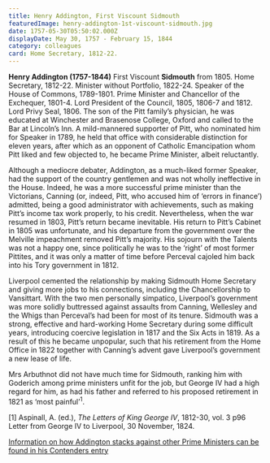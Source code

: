 ```yaml
---
title: Henry Addington, First Viscount Sidmouth
featuredImage: henry-addington-1st-viscount-sidmouth.jpg
date: 1757-05-30T05:50:02.000Z
displayDate: May 30, 1757 - February 15, 1844
category: colleagues
card: Home Secretary, 1812-22.
---
```


**Henry Addington (1757-1844)** First Viscount **Sidmouth** from 1805. Home Secretary, 1812-22. Minister without Portfolio, 1822-24. Speaker of the House of Commons, 1789-1801. Prime Minister and Chancellor of the Exchequer, 1801-4. Lord President of the Council, 1805, 1806-7 and 1812. Lord Privy Seal, 1806. The son of the Pitt family’s physician, he was educated at Winchester and Brasenose College, Oxford and called to the Bar at Lincoln’s Inn. A mild-mannered supporter of Pitt, who nominated him for Speaker in 1789, he held that office with considerable distinction for eleven years, after which as an opponent of Catholic Emancipation whom Pitt liked and few objected to, he became Prime Minister, albeit reluctantly.

Although a mediocre debater, Addington, as a much-liked former Speaker, had the support of the country gentlemen and was not wholly ineffective in the House. Indeed, he was a more successful prime minister than the Victorians, Canning (or, indeed, Pitt, who accused him of ‘errors in finance’) admitted, being a good administrator with achievements, such as making Pitt’s income tax work properly, to his credit. Nevertheless, when the war resumed in 1803, Pitt’s return became inevitable. His return to Pitt’s Cabinet in 1805 was unfortunate, and his departure from the government over the Melville impeachment removed Pitt’s majority. His sojourn with the Talents was not a happy one, since politically he was to the ‘right’ of most former Pittites, and it was only a matter of time before Perceval cajoled him back into his Tory government in 1812.

Liverpool cemented the relationship by making Sidmouth Home Secretary and giving more jobs to his connections, including the Chancellorship to Vansittart. With the two men personally simpatico, Liverpool’s government was more solidly buttressed against assaults from Canning, Wellesley and the Whigs than Perceval’s had been for most of its tenure. Sidmouth was a strong, effective and hard-working Home Secretary during some difficult years, introducing coercive legislation in 1817 and the Six Acts in 1819. As a result of this he became unpopular, such that his retirement from the Home Office in 1822 together with Canning’s advent gave Liverpool’s government a new lease of life.

Mrs Arbuthnot did not have much time for Sidmouth, ranking him with Goderich among prime ministers unfit for the job, but George IV had a high regard for him, as had his father and referred to his proposed retirement in 1821 as ‘most painful’<sup>1</sup>.

\[1] Aspinall, A. (ed.), _The Letters of King George IV_, 1812-30, vol. 3 p96 Letter from George IV to Liverpool, 30 November, 1824.

[Information on how Addington stacks against other Prime Ministers can be found in his Contenders entry](/contenders/henry-addington-1st-viscount-sidmouth)
